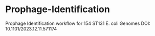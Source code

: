 # Prophage-Identification
Prophage Identification workflow for 154 ST131 E. coli Genomes DOI: 10.1101/2023.12.11.571174
